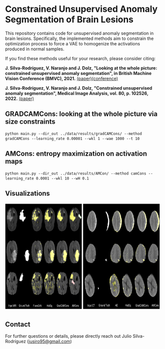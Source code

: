 # Constrained Unsupervised Anomaly Segmentation of Brain Lesions

This repository contains code for unsupervised anomaly segmentation in brain lesions. Specifically, the implemented methods aim to constrain the optimization process to force a VAE to homogenize the activations produced in normal samples.
  
If you find these methods useful for your research, please consider citing:

**J. Silva-Rodríguez, V. Naranjo and J. Dolz, "Looking at the whole picture: constrained unsupervised anomaly segmentation", in British Machine Vision Conference (BMVC), 2021.** [(paper)](https://www.bmvc2021-virtualconference.com/assets/papers/1011.pdf)[(conference)](https://www.bmvc2021-virtualconference.com/conference/papers/paper_1011.html)

**J. Silva-Rodríguez, V. Naranjo and J. Dolz, "Constrained unsupervised anomaly segmentation",  Medical Image Analysis, vol. 80, p. 102526, 2022.** [(paper)](https://www.sciencedirect.com/science/article/pii/S1361841522001736)

## GRADCAMCons: looking at the whole picture via size constraints

```
python main.py --dir_out ../data/results/gradCAMCons/ --method gradCAMCons --learning_rate 0.00001 --wkl 1 --wae 1000 --t 10
```

## AMCons: entropy maximization on activation maps

```
python main.py --dir_out ../data/results/AMCon/ --method camCons --learning_rate 0.0001 --wkl 10 --wH 0.1
```

## Visualizations

<p align="center">
<img align="rigth" width="800" height="350" src="./images/visualizations.png">
</p>

## Contact
For further questions or details, please directly reach out Julio Silva-Rodríguez (jusiro95@gmail.com)
